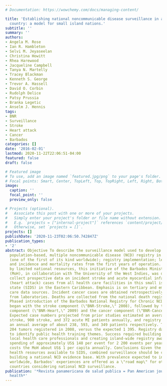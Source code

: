 ```yaml
---
# Documentation: https://wowchemy.com/docs/managing-content/

title: 'Establishing national noncommunicable disease surveillance in a developing
  country: a model for small island nations.'
subtitle: ''
summary: ''
authors:
- Angela M. Rose
- Ian R. Hambleton
- Selvi M. Jeyaseelan
- Christina Howitt
- Rhea Harewood
- Jacqueline Campbell
- Tanya N. Martelly
- Tracey Blackman
- Kenneth S. George
- Trevor A. Hassell
- David O. Corbin
- Rudolph Delice
- Patsy Prussia
- Branka Legetic
- Anselm J. Hennis
tags:
- BNR
- Surveillance
- Stroke
- Heart attack
- Cancer
- Barbados
categories: []
date: '2016-02-01'
lastmod: 2020-11-22T22:06:51-04:00
featured: false
draft: false

# Featured image
# To use, add an image named `featured.jpg/png` to your page's folder.
# Focal points: Smart, Center, TopLeft, Top, TopRight, Left, Right, BottomLeft, Bottom, BottomRight.
image:
  caption: ''
  focal_point: ''
  preview_only: false

# Projects (optional).
#   Associate this post with one or more of your projects.
#   Simply enter your project's folder or file name without extension.
#   E.g. `projects = ["internal-project"]` references `content/project/deep-learning/index.md`.
#   Otherwise, set `projects = []`.
projects: []
publishDate: '2020-11-23T02:06:50.742847Z'
publication_types:
- '2'
abstract: Objective To describe the surveillance model used to develop the first national,
  population-based, multiple noncommunicable disease (NCD) registry in the Caribbean
  (one of the first of its kind worldwide); registry implementation; lessons learned;
  and incidence and mortality rates from the first years of operation. Methods Driven
  by limited national resources, this initiative of the Barbados Ministry of Health
  (MoH), in collaboration with The University of the West Indies, was designed to
  collect prospective data on incident stroke and acute myocardial infarction (MI)
  (heart attack) cases from all health care facilities in this small island developing
  state (SIDS) in the Eastern Caribbean. Emphasis is on tertiary and emergency health
  care data sources. Incident cancer cases are obtained retrospectively, primarily
  from laboratories. Deaths are collected from the national death register. Results
  Phased introduction of the Barbados National Registry for Chronic NCDs (\"the BNR\")
  began with the stroke component (\"BNR-Stroke,\" 2008), followed by the acute MI
  component (\"BNR-Heart,\" 2009) and the cancer component (\"BNR-Cancer,\" 2010).
  Expected case numbers projected from prior studies estimated an average of 378 first-ever
  stroke, 900 stroke, and 372 acute MI patients annually, and registry data showed
  an annual average of about 238, 593, and 349 patients respectively. There were 1
  204 tumors registered in 2008, versus the expected 1 395. Registry data were used
  to identify public health training themes. Success required building support from
  local health care professionals and creating island-wide registry awareness. With
  spending of approximately US$ 148 per event for 2 200 events per year, the program
  costs the MoH about US$ 1 per capita annually. Conclusions Given the limited absolute
  health resources available to SIDS, combined surveillance should be considered for
  building a national NCD evidence base. With prevalence expected to increase further
  worldwide, Barbados' experiences are offered as a \"road map\" for other limited-resource
  countries considering national NCD surveillance.
publication: '*Revista panamericana de salud publica = Pan American journal of public
  health*'
---
```

